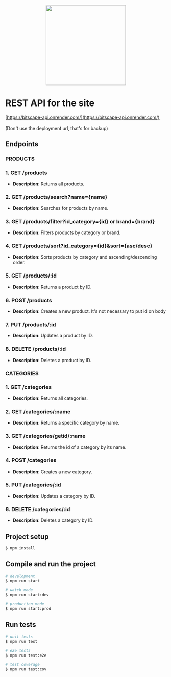 <p align="center">
  <a target="blank"><img src="https://i.imgur.com/vDeRbsC.png" width="250" /></a>
</p>

# REST API for the site
[https://bitscape-api.onrender.com/](https://bitscape-api.onrender.com/)<br><br>
(Don't use the deployment url, that's for backup)

## Endpoints

### PRODUCTS

### 1. GET /products
- **Description**: Returns all products.

### 2. GET /products/search?name={name}
- **Description**: Searches for products by name.

### 3. GET /products/filter?id_category={id} or brand={brand}
- **Description**: Filters products by category or brand.

### 4. GET /products/sort?id_category={id}&sort={asc/desc}
- **Description**: Sorts products by category and ascending/descending order.

### 5. GET /products/:id
- **Description**: Returns a product by ID.

### 6. POST /products
- **Description**: Creates a new product. It's not necessary to put id on body

### 7. PUT /products/:id
- **Description**: Updates a product by ID.

### 8. DELETE /products/:id
- **Description**: Deletes a product by ID.

### CATEGORIES

### 1. GET /categories
- **Description**: Returns all categories.

### 2. GET  /categories/:name
- **Description**: Returns a specific category by name.

### 3. GET  /categories/getid/:name
- **Description**: Returns the id of a category by its name.

### 4. POST  /categories
- **Description**: Creates a new category.

### 5. PUT  /categories/:id
- **Description**: Updates a category by ID.

### 6. DELETE  /categories/:id
- **Description**: Deletes a category by ID.


## Project setup

```bash
$ npm install
```

## Compile and run the project

```bash
# development
$ npm run start

# watch mode
$ npm run start:dev

# production mode
$ npm run start:prod
```

## Run tests

```bash
# unit tests
$ npm run test

# e2e tests
$ npm run test:e2e

# test coverage
$ npm run test:cov
```
